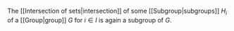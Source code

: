 The [[Intersection of sets|intersection]] of some [[Subgroup|subgroups]] $H_i$ of a [[Group|group]] $G$ for $i \in I$ is again a subgroup of $G$.
